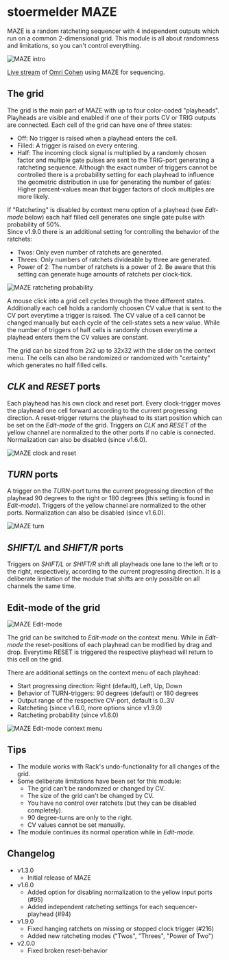 # stoermelder MAZE

MAZE is a random ratcheting sequencer with 4 independent outputs which run on a common 2-dimensional grid. This module is all about randomness and limitations, so you can't control everything.

![MAZE intro](./Maze-intro.png)

[Live stream](https://www.youtube.com/watch?v=pOcYGj1Qb9M) of [Omri Cohen](https://omricohencomposer.bandcamp.com/) using MAZE for sequencing.

## The grid

The grid is the main part of MAZE with up to four color-coded "playheads". Playheads are visible and enabled if one of their ports CV or TRIG outputs are connected. Each cell of the grid can have one of three states:

- Off: No trigger is raised when a playhead enters the cell.
- Filled: A trigger is raised on every entering.
- Half: The incoming clock signal is multiplied by a randomly chosen factor and multiple gate pulses are sent to the TRIG-port generating a ratcheting sequence. Although the exact number of triggers cannot be controlled there is a probability setting for each playhead to influence the geometric distribution in use for generating the number of gates: Higher percent-values mean that bigger factors of clock multiples are more likely.

If "Ratcheting" is disabled by context menu option of a playhead (see 
*Edit-mode* below) each half filled cell generates one single gate pulse with probability of 50%.  
<a name="ratchet"></a>
Since v1.9.0 there is an additional setting for controlling the behavior of the ratchets:

- Twos: Only even number of ratchets are generated.
- Threes: Only numbers of ratchets divideable by three are generated.
- Power of 2: The number of ratchets is a power of 2. Be aware that this setting can generate huge amounts of ratchets per clock-tick.

![MAZE ratcheting probability](./Maze-ratchet.png)

A mouse click into a grid cell cycles through the three different states. Additionally each cell holds a randomly choosen CV value that is sent to the CV port everytime a trigger is raised. The CV value of a cell cannot be changed manually but each cycle of the cell-states sets a new value. While the number of triggers of half cells is randomly chosen everytime a playhead enters them the CV values are constant.

The grid can be sized from 2x2 up to 32x32 with the slider on the context menu. The cells can also be randomized or randomized with "certainty" which generates no half filled cells.

## _CLK_ and _RESET_ ports

Each playhead has his own clock and reset port. Every clock-trigger moves the playhead one cell forward according to the current progressing direction. A reset-trigger returns the playhead to its start position which can be set on the *Edit-mode* of the grid. Triggers on _CLK_ and _RESET_ of the yellow channel are normalized to the other ports if no cable is connected. Normalization can also be disabled (since v1.6.0).

![MAZE clock and reset](./Maze-clock.gif)

## _TURN_ ports 

A trigger on the _TURN_-port turns the current progressing direction of the playhead 90 degrees to the right or 180 degrees (this setting is found in *Edit-mode*). Triggers of the yellow channel are normalized to the other ports. Normalization can also be disabled (since v1.6.0).

![MAZE turn](./Maze-turn.gif)

## _SHIFT/L_ and _SHIFT/R_ ports

Triggers on _SHIFT/L_ or _SHIFT/R_ shift all playheads one lane to the left or to the right, respectively, according to the current progressing direction. It is a deliberate limitation of the module that shifts are only possible on all channels the same time.

## Edit-mode of the grid

![MAZE Edit-mode](./Maze-edit1.gif)

The grid can be switched to *Edit-mode* on the context menu. While in *Edit-mode* the reset-positions of each playhead can be modified by drag and drop. Everytime RESET is triggered the respective playhead will return to this cell on the grid.

There are additional settings on the context menu of each playhead:

* Start progressing direction: Right (default), Left, Up, Down
* Behavior of TURN-triggers: 90 degrees (default) or 180 degrees
* Output range of the respective CV-port, default is 0..3V
* Ratcheting (since v1.6.0, more options since v1.9.0)
* Ratcheting probability (since v1.6.0)

![MAZE Edit-mode context menu](./Maze-edit2.png)

## Tips

* The module works with Rack's undo-functionality for all changes of the grid.
* Some deliberate limitations have been set for this module:
  * The grid can’t be randomized or changed by CV.
  * The size of the grid can't be changed by CV.
  * You have no control over ratchets (but they can be disabled completely).
  * 90 degree-turns are only to the right.
  * CV values cannot be set manually.
* The module continues its normal operation while in *Edit-mode*.

## Changelog

- v1.3.0
  - Initial release of MAZE
- v1.6.0
  - Added option for disabling normalization to the yellow input ports (#95)
  - Added independent ratcheting settings for each sequencer-playhead (#94)
- v1.9.0
  - Fixed hanging ratchets on missing or stopped clock trigger (#216)
  - Added new ratcheting modes ("Twos", "Threes", "Power of Two")
- v2.0.0
  - Fixed broken reset-behavior